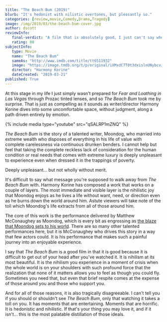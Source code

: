 ```yaml
---
title: "The Beach Bum (2019)"
blurb: "It's hedonist with nilistic overtones, but pleasantly so."
categories: [review,movie,Comedy,Drama,Tragedy]
image: /img/2019/03/the-beach-bum-cover.jpg
author: dscott
reviewInfo:
   final-verdict: "A film that is absolutely good, I just can't say whether or not you'll enjoy it."
   rating: 80
subjectInfo:
   type: Movie
   name: "The Beach Bum"
   sameAs: "http://www.imdb.com/title/tt6511932"
   image: "https://image.tmdb.org/t/p/original/iXMxdC7T0t3dxislnUNybcvJmAH.jpg"
   director: "Harmony Korine"
   dateCreated: "2019-03-21"
published: True
---
```



At this stage in my life I just simply wasn't prepared for *Fear and Loathing in Las Vegas* through Prozac tinted lenses, and so *The Beach Bum* took me by surprise. That is just as compelling as it sounds as writer/director Harmony Korine dives into some uncomfortable space, without judgment, along a path driven entirely by emotion.

{% include media type="youtube" src="qSALRP1mZNQ" %}

*The Beach Bum* is the story of a talented writer, Moondog, who married into extreme wealth who disposes of everything in his life of value with complete carelessness via continuous drunken benders. I cannot help but feel that taking the complete reckless lack of consideration for the human condition or real needs that comes with extreme luxury is deeply unpleasant to experience even when dressed it in the trappings of poverty.

Deeply unpleasant... but not wholly without merit.

It's difficult to say what message you're supposed to walk away from *The Beach Bum* with. Harmony Korine has composed a work that works on a couple of layers. The most immediate and visible layer is the nihilistic joy that Moondog enjoys as he lives a life without want, need, or direction even as he burns down the world around him. Astute viewers will take note of the toll which Moondog's life extracts from all of those around him. 

The core of this work is the performance delivered by Matthew McConaughey as Moondog, which is every bit as engrossing as [the blaze that Moondog sets to his world](https://www.youtube.com/watch?v=LCRZZC-DH7M). There are so many other talented performances here, but it is McConaughey who drives this story in a way that few actors could. It is his performance that makes such a painful journey into an enjoyable experience.

I say that *The Beach Bum* is a good film in that it is good because it is difficult to get out of your head after you've watched it. It is nihilism at its most beautiful. It is the nihilism you experience in a moment of crisis when the whole world is on your shoulders with such profound force that the realization that none of it matters allows you to feel as though you could fly. Sometimes you need that, but even that brief respite comes at the expense of those around you and those who support you.

And for all of those reasons, it is also tragically disagreeable. I can't tell you if you should or shouldn't see *The Beach Bum*, only that watching it takes a toll on you. It has moments that are entertaining. Moments that are horrific. It is hedonistic and nihilistic. If that's your thing you may love it, and if it isn't... this is the most palatable distillation of those ideals.